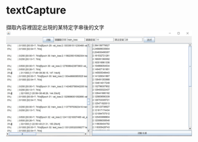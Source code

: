 # textCapture
擷取內容裡固定出現的某特定字串後的文字
![image](https://github.com/albeesu/textCapture/blob/master/example.jpg)
